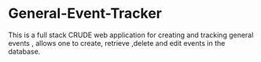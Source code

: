 # General-Event-Tracker
This is a full stack CRUDE web application for creating and tracking general events , allows one to create, retrieve ,delete and edit events in the database.
